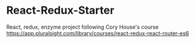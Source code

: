 # React-Redux-Starter
React, redux, enzyme project following Cory House's course https://app.pluralsight.com/library/courses/react-redux-react-router-es6
